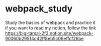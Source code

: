 # webpack_study
Study the basics of webpack and practice it<br>
if you want to read my notion, follow the link<br>
https://big-tarsal-2f2.notion.site/webpack-90060b29514c42ff8eb5c06effcf26be
